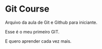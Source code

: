 # Git Course

Arquivo da aula de Git e Github para iniciante.

Esse é o meu primeiro GIT.

E quero aprender cada vez mais.

